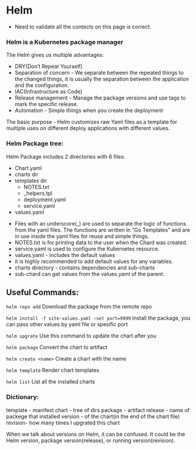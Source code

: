 # Helm

* Need to validate all the contects on this page is correct.

### Helm is a Kubernetes package manager

The Helm gives us multiple advantages:
- DRY(Don’t Repeat Yourself) 
- Separation of concern - We separate between the repeated things to the changed things, it is usually the separation between the application and the configuration.
- IAC(Infrastructure as Code)
- Release management - Manage the package versions and use tags to mark the specific release.
- Automation - Simple things when you create the deployment

The basic purpose - Helm customizes raw Yaml files as a template for multiple uses on different deploy applications with different values.

### Helm Package tree:

Helm Package includes 2 directories with 6 files:
- Chart.yaml
- charts dir
- templates dir
    - NOTES.txt
    - _helpers.tpl
    - deployment.yaml
    - service.yaml
- values.yaml

* Files with an underscore(_) are used to separate the logic of functions from the yaml files. The functions are written in “Go Templates” and are in use inside the yaml files for reuse and simple things.
* NOTES.txt is for printing data to the user when the Chard was created.
* service.yaml is used to configure the Kubernetes resource.
* values.yaml - includes the default values
* it is highly recommended to add default values for any variables.
* charts directory - contains dependencies and sub-charts
* sub-chard can get values from the values.yaml of the parent.

## Useful Commands:

```helm repo add```
Download the package from the remote repo

```helm install -f site-values.yaml —set port=9999```
Install the package, you can pass other values by yaml file or spesific port

```helm upgrate```
Use this command to update the chart after you 

```helm package```
Convert the chart to artifact

```helm create <name>```
Create a chart with the name

```helm template```
Render chart templates

```helm list```
List all the installed charts

### Dictionary:

template - manifest
chart - tree of dirs
package - artifact
release - name of packege that installed
version - of the chart(in the end of the chart file)
revision- how many times I upgrated this chart

When we talk about versions on Helm, it can be confused.
It could be the Helm version, package version(release), or running version(revision).